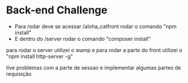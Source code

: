 ﻿# Back-end Challenge

- Para rodar deve se acessar /aloha_catfront
rodar o comando "npm install"
- E dentro do /server 
rodar o comando "composer install"

para rodar o server utilizei o wamp
e para rodar a parte do front utilizei o "npm install http-server -g"

tive problemas com a parte de sessao e implementar algumas partes de requisição